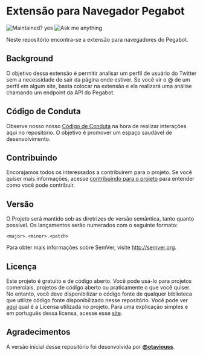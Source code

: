 # Extensão para Navegador Pegabot

![Maintained? yes](https://img.shields.io/badge/Maintained%3F-yes-green.svg)
![Ask me anything](https://img.shields.io/badge/Ask%20me-anything-1abc9c.svg)

Neste repositório encontra-se a extensão para navegadores do Pegabot.

## Background

O objetivo dessa extensão é permitir analisar um perfil de usuário do Twitter sem a necessidade de sair da página onde estiver. Se você vir o @ de um perfil em algum site, basta colocar na extensão e ela realizará uma análise chamando um endpoint da API do Pegabot.

## Código de Conduta

Observe nosso nosso [Código de Conduta](./CODE_OF_CONDUCT.md) na hora de realizar interações aqui no repositório. O objetivo é promover um espaço saudável de desenvolvimento.

## Contribuindo

Encorajamos todos os interessados a contribuírem para o projeto. Se você quiser mais informações, acesse [contribuindo para o projeto](/CONTRIBUTING.md) para entender como você pode contribuir.

## Versão

O Projeto será mantido sob as diretrizes de versão semântica, tanto quanto possível. Os lançamentos serão numerados com o seguinte formato:

`<major>.<minor>.<patch>`

Para obter mais informações sobre SemVer, visite http://semver.org.

## Licença

Este projeto é gratuito e de código aberto. Você pode usá-lo para projetos comerciais, projetos de código aberto ou praticamente o que você quiser. No entanto, você deve disponibilizar o código fonte de qualquer biblioteca que utilize código fonte disponibilizado nesse repositório. Você pode ver [aqui](/LICENSE) qual é a Licensa utilizada no projeto. Para uma explicação simples e em português dessa licensa, acesse esse [site](http://escolhaumalicenca.com.br/licencas/lgpl-v3/#).


## Agradecimentos

A versão inicial desse repositório foi desenvolvida por **[@otaviouss](https://github.com/otaviouss)**.


